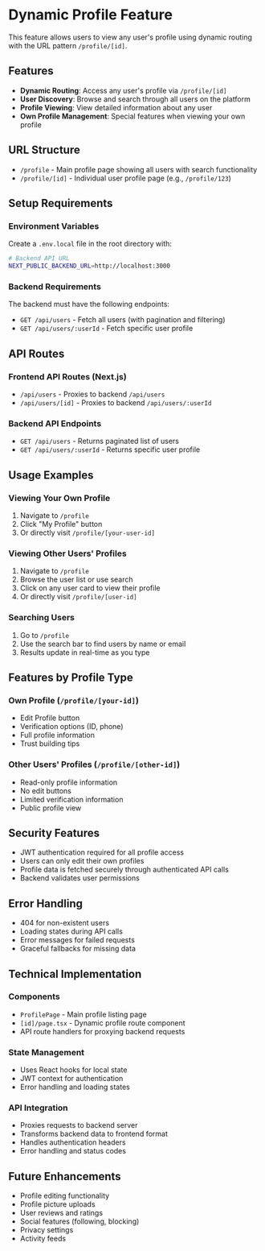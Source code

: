 # Dynamic Profile Feature

This feature allows users to view any user's profile using dynamic routing with the URL pattern `/profile/[id]`.

## Features

- **Dynamic Routing**: Access any user's profile via `/profile/[id]`
- **User Discovery**: Browse and search through all users on the platform
- **Profile Viewing**: View detailed information about any user
- **Own Profile Management**: Special features when viewing your own profile

## URL Structure

- `/profile` - Main profile page showing all users with search functionality
- `/profile/[id]` - Individual user profile page (e.g., `/profile/123`)

## Setup Requirements

### Environment Variables

Create a `.env.local` file in the root directory with:

```bash
# Backend API URL
NEXT_PUBLIC_BACKEND_URL=http://localhost:3000
```

### Backend Requirements

The backend must have the following endpoints:
- `GET /api/users` - Fetch all users (with pagination and filtering)
- `GET /api/users/:userId` - Fetch specific user profile

## API Routes

### Frontend API Routes (Next.js)

- `/api/users` - Proxies to backend `/api/users`
- `/api/users/[id]` - Proxies to backend `/api/users/:userId`

### Backend API Endpoints

- `GET /api/users` - Returns paginated list of users
- `GET /api/users/:userId` - Returns specific user profile

## Usage Examples

### Viewing Your Own Profile
1. Navigate to `/profile`
2. Click "My Profile" button
3. Or directly visit `/profile/[your-user-id]`

### Viewing Other Users' Profiles
1. Navigate to `/profile`
2. Browse the user list or use search
3. Click on any user card to view their profile
4. Or directly visit `/profile/[user-id]`

### Searching Users
1. Go to `/profile`
2. Use the search bar to find users by name or email
3. Results update in real-time as you type

## Features by Profile Type

### Own Profile (`/profile/[your-id]`)
- Edit Profile button
- Verification options (ID, phone)
- Full profile information
- Trust building tips

### Other Users' Profiles (`/profile/[other-id]`)
- Read-only profile information
- No edit buttons
- Limited verification information
- Public profile view

## Security Features

- JWT authentication required for all profile access
- Users can only edit their own profiles
- Profile data is fetched securely through authenticated API calls
- Backend validates user permissions

## Error Handling

- 404 for non-existent users
- Loading states during API calls
- Error messages for failed requests
- Graceful fallbacks for missing data

## Technical Implementation

### Components
- `ProfilePage` - Main profile listing page
- `[id]/page.tsx` - Dynamic profile route component
- API route handlers for proxying backend requests

### State Management
- Uses React hooks for local state
- JWT context for authentication
- Error handling and loading states

### API Integration
- Proxies requests to backend server
- Transforms backend data to frontend format
- Handles authentication headers
- Error handling and status codes

## Future Enhancements

- Profile editing functionality
- Profile picture uploads
- User reviews and ratings
- Social features (following, blocking)
- Privacy settings
- Activity feeds
